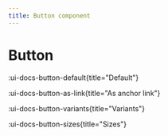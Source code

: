```yaml
---
title: Button component
---
```


# Button

:ui-docs-button-default{title="Default"}

:ui-docs-button-as-link{title="As anchor link"}

:ui-docs-button-variants{title="Variants"}

:ui-docs-button-sizes{title="Sizes"}

